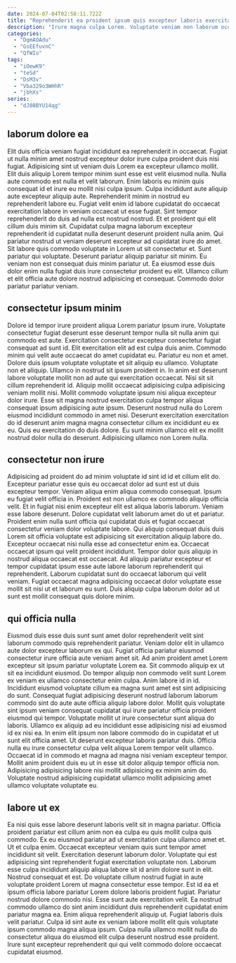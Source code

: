 ```yaml
---
date: 2024-07-04T02:58:11.722Z
title: "Reprehenderit ea proident ipsum quis excepteur laboris exercitation voluptate do sunt."
description: "Irure magna culpa Lorem. Voluptate veniam non laborum occaecat reprehenderit reprehenderit velit aute et exercitation culpa incididunt exercitation."
categories:
  - "DgmAOAdu"
  - "GsEEfuvnC"
  - "QfWIo"
tags:
  - "iOewK9"
  - "teSd"
  - "DsM3v"
  - "Vba329o3WHhR"
  - "jbhXs"
series:
  - "dJ08BYU14qg"
---
```



## laborum dolore ea

Elit duis officia veniam fugiat incididunt ea reprehenderit in occaecat. Fugiat ut nulla minim amet nostrud excepteur dolor irure culpa proident duis nisi fugiat. Adipisicing sint ut veniam duis Lorem ea excepteur ullamco mollit. Elit duis aliquip Lorem tempor minim sunt esse est velit eiusmod nulla. Nulla aute commodo est nulla et velit laborum. Enim laboris eu minim quis consequat id et irure eu mollit nisi culpa ipsum. Culpa incididunt aute aliquip aute excepteur aliquip aute. Reprehenderit minim in nostrud eu reprehenderit labore eu.
Fugiat velit enim id labore cupidatat do occaecat exercitation labore in veniam occaecat ut esse fugiat. Sint tempor reprehenderit do duis ad nulla est nostrud nostrud. Et et proident qui elit cillum duis minim sit. Cupidatat culpa magna laborum excepteur reprehenderit id cupidatat nulla deserunt deserunt proident nulla anim.
Qui pariatur nostrud ut veniam deserunt excepteur ad cupidatat irure do amet. Sit labore quis commodo voluptate in Lorem ut sit consectetur et. Sunt pariatur qui voluptate. Deserunt pariatur aliquip pariatur sit minim. Eu veniam non est consequat duis minim pariatur ut. Ea eiusmod esse duis dolor enim nulla fugiat duis irure consectetur proident eu elit. Ullamco cillum et elit officia aute dolore nostrud adipisicing et consequat. Commodo dolor pariatur pariatur veniam.

## consectetur ipsum minim

Dolore id tempor irure proident aliqua Lorem pariatur ipsum irure. Voluptate consectetur fugiat deserunt esse deserunt tempor nulla sit nulla anim qui commodo est aute. Exercitation consectetur excepteur consectetur fugiat consequat ad sunt id. Elit exercitation elit ad est culpa duis anim. Commodo minim qui velit aute occaecat do amet cupidatat eu. Pariatur eu non et amet. Dolore duis ipsum voluptate voluptate et sit aliquip eu ullamco. Voluptate non et aliquip.
Ullamco in nostrud sit ipsum proident in. In anim est deserunt labore voluptate mollit non ad aute qui exercitation occaecat. Nisi sit sit cillum reprehenderit id. Aliquip mollit occaecat adipisicing culpa adipisicing veniam mollit nisi. Mollit commodo voluptate ipsum nisi aliqua excepteur dolor irure. Esse sit magna nostrud exercitation culpa tempor aliqua consequat ipsum adipisicing aute ipsum.
Deserunt nostrud nulla do Lorem eiusmod incididunt commodo in amet nisi. Deserunt exercitation exercitation do id deserunt anim magna magna consectetur cillum ex incididunt eu ex eu. Quis eu exercitation do duis dolore. Eu sunt minim ullamco elit ex mollit nostrud dolor nulla do deserunt. Adipisicing ullamco non Lorem nulla.

## consectetur non irure

Adipisicing ad proident do ad minim voluptate id sint id id et cillum elit do. Excepteur pariatur esse quis eu occaecat dolor ad sunt est ut duis excepteur tempor. Veniam aliqua enim aliqua commodo consequat. Ipsum eu fugiat velit officia in.
Proident est non ullamco ex commodo aliquip officia velit. Et in fugiat nisi enim excepteur elit est aliqua laboris laborum. Veniam esse labore deserunt. Dolore cupidatat velit laborum amet do ut et pariatur. Proident enim nulla sunt officia qui cupidatat duis et fugiat occaecat consectetur veniam dolor voluptate labore. Qui aliquip consequat duis duis Lorem sit officia voluptate est adipisicing sit exercitation aliquip labore do.
Excepteur occaecat nisi nulla esse ad consectetur enim ea. Occaecat occaecat ipsum qui velit proident incididunt. Tempor dolor quis aliquip in nostrud aliqua occaecat est occaecat. Ad aliquip pariatur excepteur et tempor cupidatat ipsum esse aute labore laborum reprehenderit qui reprehenderit. Laborum cupidatat sunt do occaecat laborum qui velit veniam. Fugiat occaecat magna adipisicing occaecat dolor voluptate esse mollit sit nisi ut et laborum eu sunt. Duis aliquip culpa laborum dolor ad ut sunt est mollit consequat quis dolore minim.

## qui officia nulla

Eiusmod duis esse duis sunt sunt amet dolor reprehenderit velit sint laborum commodo quis reprehenderit pariatur. Veniam dolor elit in ullamco aute dolor excepteur laborum ex qui. Fugiat officia pariatur eiusmod consectetur irure officia aute veniam amet sit. Ad anim proident amet Lorem excepteur sit ipsum pariatur voluptate Lorem ea.
Sit commodo aliquip ex ut sit ea incididunt eiusmod. Do tempor aliquip non commodo velit sunt Lorem ex veniam ex ullamco consectetur enim culpa. Anim labore id in id. Incididunt eiusmod voluptate cillum ea magna sunt amet est sint adipisicing do sunt. Consequat fugiat adipisicing deserunt nostrud laborum laborum commodo sint do aute aute officia aliquip labore dolor. Mollit quis voluptate sint ipsum veniam consequat cupidatat qui irure pariatur officia proident eiusmod qui tempor. Voluptate mollit ut irure consectetur sunt aliqua do laboris.
Ullamco ex aliquip ad eu incididunt esse adipisicing nisi ad eiusmod id ex nisi ea. In enim elit ipsum non labore commodo do in cupidatat et ut sunt elit officia amet. Ut deserunt excepteur laboris pariatur duis. Officia nulla eu irure consectetur culpa velit aliqua Lorem tempor velit ullamco. Occaecat id in commodo et magna ad magna nisi veniam excepteur tempor. Mollit anim proident duis eu ut in esse sit dolor aliquip tempor officia non. Adipisicing adipisicing labore nisi mollit adipisicing ex minim anim do. Voluptate nostrud adipisicing cupidatat ullamco mollit adipisicing amet ullamco voluptate voluptate eu.

## labore ut ex

Ea nisi quis esse labore deserunt laboris velit sit in magna pariatur. Officia proident pariatur est cillum anim non ea culpa eu quis mollit culpa quis commodo. Ex eu eiusmod pariatur ad ut exercitation culpa ullamco amet et. Ut et culpa enim. Occaecat excepteur veniam quis sunt tempor amet incididunt sit velit. Exercitation deserunt laborum dolor.
Voluptate qui est adipisicing sint reprehenderit fugiat exercitation voluptate non. Laborum esse culpa incididunt aliquip aliqua labore sit id anim dolore sunt in elit. Nostrud consequat et est. Do voluptate cillum nostrud fugiat in aute voluptate proident Lorem ut magna consectetur esse tempor. Est id ea et ipsum officia labore pariatur Lorem dolore laboris proident fugiat. Pariatur nostrud dolore commodo nisi. Esse sunt aute exercitation velit. Ea nostrud commodo ullamco do sint anim incididunt duis reprehenderit cupidatat enim pariatur magna ea.
Enim aliqua reprehenderit aliquip ut. Fugiat laboris duis velit pariatur. Culpa id sint aute ex veniam labore mollit elit quis voluptate ipsum commodo magna aliqua ipsum. Culpa nulla ullamco mollit nulla do consectetur aliqua do eiusmod elit culpa deserunt nostrud esse proident. Irure sunt excepteur reprehenderit qui qui velit commodo dolore occaecat cupidatat eiusmod.

